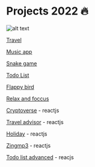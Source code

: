 <h1>Projects 2022 🔥</h1>


![alt text](https://aerospaceexport.com/wp-content/uploads/2019/12/project-management-I.jpg)

[Travel](https://mrtrieu69.github.io/Travel/)

[Music app](https://mrtrieu69.github.io/Music-app/)

[Snake game](https://mrtrieu69.github.io/Snake-game/)

[Todo List](https://mrtrieu69.github.io/Todo-List/)

[Flappy bird](https://mrtrieu69.github.io/Flappy-bird/)

[Relax and foccus](https://mrtrieu69.github.io/Relax-and-focus/)

[Cryptoverse](https://crypto-and-news.netlify.app/) - reactjs

[Travel advisor](https://frosty-thompson-7ac6d5.netlify.app) - reactjs

[Holiday](https://holidayreactapp.netlify.app) - reactjs

[Zingmp3](https://zingmp3-music.vercel.app/) - reactjs

[Todo list advanced](https://todolist-uptrader.vercel.app/) - reacjs

